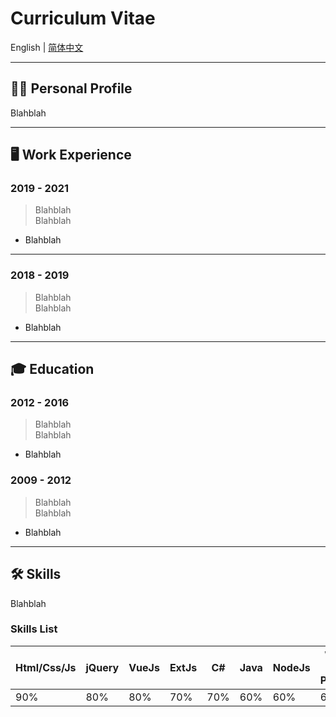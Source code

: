 # Curriculum Vitae

English | [简体中文](README.MD)

---

## 🤵🏻 Personal Profile

Blahblah

---

## 🖥 Work Experience

### 2019 - 2021
> Blahblah
> <br>Blahblah

* Blahblah

---

### 2018 - 2019
> Blahblah
> <br>Blahblah

* Blahblah

---

## 🎓 Education

### 2012 - 2016
> Blahblah
> <br>Blahblah

* Blahblah

### 2009 - 2012
> Blahblah
> <br>Blahblah

* Blahblah

---

## 🛠 Skills

Blahblah

### Skills List
| Html/Css/Js | jQuery | VueJs | ExtJs | C# | Java | NodeJs | Weixin Mini Program | iOS/Android |
| --------- | --------- | --------- | --------- | --------- | --------- | --------- | --------- | --------- |
| 90% | 80%| 80%| 70% | 70% | 60% | 60% | 60% | 20% |
